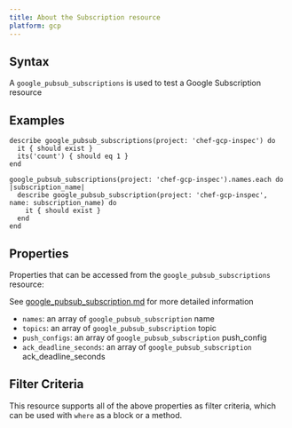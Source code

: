 ```yaml
---
title: About the Subscription resource
platform: gcp
---
```



## Syntax
A `google_pubsub_subscriptions` is used to test a Google Subscription resource

## Examples
```
describe google_pubsub_subscriptions(project: 'chef-gcp-inspec') do
  it { should exist }
  its('count') { should eq 1 }
end

google_pubsub_subscriptions(project: 'chef-gcp-inspec').names.each do |subscription_name|
  describe google_pubsub_subscription(project: 'chef-gcp-inspec', name: subscription_name) do
    it { should exist }
  end
end
```

## Properties
Properties that can be accessed from the `google_pubsub_subscriptions` resource:

See [google_pubsub_subscription.md](google_pubsub_subscription.md) for more detailed information
  * `names`: an array of `google_pubsub_subscription` name
  * `topics`: an array of `google_pubsub_subscription` topic
  * `push_configs`: an array of `google_pubsub_subscription` push_config
  * `ack_deadline_seconds`: an array of `google_pubsub_subscription` ack_deadline_seconds

## Filter Criteria
This resource supports all of the above properties as filter criteria, which can be used
with `where` as a block or a method.
